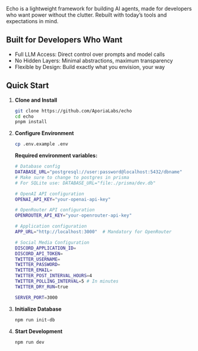 Echo is a lightweight framework for building AI agents, made for developers who want power without the clutter. Rebuilt with today’s tools and expectations in mind.

Built for Developers Who Want
---  
- Full LLM Access: Direct control over prompts and model calls
- No Hidden Layers: Minimal abstractions, maximum transparency
- Flexible by Design: Build exactly what you envision, your way

## Quick Start

1. **Clone and Install**

   ```bash
   git clone https://github.com/AporiaLabs/echo
   cd echo
   pnpm install
   ```

2. **Configure Environment**

   ```bash
   cp .env.example .env
   ```

   **Required environment variables:**


   ```bash
   # Database config
   DATABASE_URL="postgresql://user:password@localhost:5432/dbname"
   # Make sure to change to postgres in prisma
   # For SQLite use: DATABASE_URL="file:./prisma/dev.db"
   
   # OpenAI API configuration
   OPENAI_API_KEY="your-openai-api-key"

   # OpenRouter API configuration
   OPENROUTER_API_KEY="your-openrouter-api-key"

   # Application configuration
   APP_URL="http://localhost:3000"  # Mandatory for OpenRouter 
   
   # Social Media Configuration
   DISCORD_APPLICATION_ID=
   DISCORD_API_TOKEN=
   TWITTER_USERNAME=
   TWITTER_PASSWORD=
   TWITTER_EMAIL=
   TWITTER_POST_INTERVAL_HOURS=4
   TWITTER_POLLING_INTERVAL=5 # In minutes
   TWITTER_DRY_RUN=true

   SERVER_PORT=3000
   ```

3. **Initialize Database**

   ```bash
   npm run init-db
   ```

4. **Start Development**
   ```bash
   npm run dev
   ```
